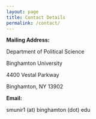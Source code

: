```yaml
---
layout: page
title: Contact Details
permalink: /contact/
---
```

**Mailing Address:**

Department of Political Science

Binghamton University

4400 Vestal Parkway

Binghamton, NY 13902

**Email:**

smunir1 (at) binghamton (dot) edu




